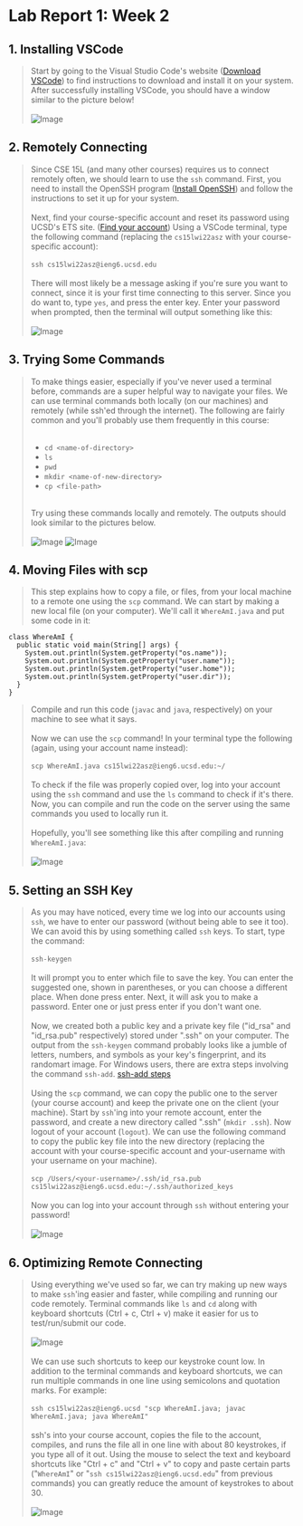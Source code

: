 # Lab Report 1: Week 2

## 1. Installing VSCode
> Start by going to the Visual Studio Code's website ([Download VSCode](https://code.visualstudio.com/Download)) to find instructions to download and install it on your system. After successfully installing VSCode, you should have a window similar to the picture below!
<br><br>
![Image](photos/vscode2.png "VSCode example")



## 2. Remotely Connecting
> Since CSE 15L (and many other courses) requires us to connect remotely often, we should learn to use the `ssh` command. First, you need to install the OpenSSH program ([Install OpenSSH](https://docs.microsoft.com/en-us/windows-server/administration/openssh/openssh_install_firstuse)) and follow the instructions to set it up for your system. 
<br><br>
Next, find your course-specific account and reset its password using UCSD's ETS site. ([Find your account](https://sdacs.ucsd.edu/~icc/index.php)) Using a VSCode terminal, type the following command (replacing the `cs15lwi22asz` with your course-specific account):
<br><br>
`ssh cs15lwi22asz@ieng6.ucsd.edu`
<br><br>
There will most likely be a message asking if you're sure you want to connect, since it is your first time connecting to this server. Since you do want to, type `yes`, and press the enter key. Enter your password when prompted, then the terminal will output something like this:
<br><br>
![Image](photos/ssh.png "ssh example")



## 3. Trying Some Commands
> To make things easier, especially if you've never used a terminal before, commands are a super helpful way to navigate your files. We can use terminal commands both locally (on our machines) and remotely (while ssh'ed through the internet). The following are fairly common and you'll probably use them frequently in this course:
<br><br>
>
>- `cd <name-of-directory>`
>- `ls`
>- `pwd`
>- `mkdir <name-of-new-directory>`
>- `cp <file-path>`
<br><br>
>
> Try using these commands locally and remotely. The outputs should look similar to the pictures below.
<br><br>
![Image](photos/commands1.png "Local commands example")
![Image](photos/commands2.png "Remote commands example")



## 4. Moving Files with scp
> This step explains how to copy a file, or files, from your local machine to a remote one using the `scp` command. We can start by making a new local file (on your computer). We'll call it `WhereAmI.java` and put some code in it:
>
```
class WhereAmI {
  public static void main(String[] args) {
    System.out.println(System.getProperty("os.name"));
    System.out.println(System.getProperty("user.name"));
    System.out.println(System.getProperty("user.home"));
    System.out.println(System.getProperty("user.dir"));
  }
}
```
>
> Compile and run this code (`javac` and `java`, respectively) on your machine to see what it says. 
<br><br>
> Now we can use the `scp` command! In your terminal type the following (again, using your account name instead):
<br><br>
`scp WhereAmI.java cs15lwi22asz@ieng6.ucsd.edu:~/`
<br><br>
> To check if the file was properly copied over, log into your account using the `ssh` command and use the `ls` command to check if it's there. Now, you can compile and run the code on the server using the same commands you used to locally run it. 
<br><br>
> Hopefully, you'll see something like this after compiling and running `WhereAmI.java`:
<br><br>
![Image](photos/scp.png "scp example")

## 5. Setting an SSH Key
> As you may have noticed, every time we log into our accounts using `ssh`, we have to enter our password (without being able to see it too). We can avoid this by using something called `ssh` keys. To start, type the command: 
<br><br>
`ssh-keygen`
<br><br>
> It will prompt you to enter which file to save the key. You can enter the suggested one, shown in parentheses, or you can choose a different place. When done press enter. Next, it will ask you to make a password. Enter one or just press enter if you don't want one. 
<br><br>
> Now, we created both a public key and a private key file ("id_rsa" and "id_rsa.pub" respectively) stored under ".ssh" on your computer. The output from the `ssh-keygen` command probably looks like a jumble of letters, numbers, and symbols as your key's fingerprint, and its randomart image.
> For Windows users, there are extra steps involving the command `ssh-add`. [ssh-add steps](https://docs.microsoft.com/en-us/windows-server/administration/openssh/openssh_keymanagement#user-key-generation)
<br><br>
> Using the `scp` command, we can copy the public one to the server (your course account) and keep the private one on the client (your machine). Start by `ssh`'ing into your remote account, enter the password, and create a new directory called ".ssh" (`mkdir .ssh`). Now logout of your account (`logout`). We can use the following command to copy the public key file into the new directory (replacing the account with your course-specific account and your-username with your username on your machine).
<br><br>
`scp /Users/<your-username>/.ssh/id_rsa.pub cs15lwi22asz@ieng6.ucsd.edu:~/.ssh/authorized_keys`
<br><br>
> Now you can log into your account through `ssh` without entering your password!
<br><br>
![Image](photos/ssh_key.png "Password not required anymore!")

## 6. Optimizing Remote Connecting
> Using everything we've used so far, we can try making up new ways to make `ssh`'ing easier and faster, while compiling and running our code remotely. Terminal commands like `ls` and `cd` along with keyboard shortcuts (Ctrl + c, Ctrl + v) make it easier for us to test/run/submit our code. 
<br><br>
![Image](photos/optimizing.png "Helpful commands!")
<br><br>
> We can use such shortcuts to keep our keystroke count low. In addition to the terminal commands and keyboard shortcuts, we can run multiple commands in one line using semicolons and quotation marks. For example:
<br><br>
`ssh cs15lwi22asz@ieng6.ucsd "scp WhereAmI.java; javac WhereAmI.java; java WhereAmI"`
<br><br>
ssh's into your course account, copies the file to the account, compiles, and runs the file all in one line with about 80 keystrokes, if you type all of it out. Using the mouse to select the text and keyboard shortcuts like "Ctrl + c" and "Ctrl + v" to copy and paste certain parts ("`WhereAmI`" or "`ssh cs15lwi22asz@ieng6.ucsd.edu`" from previous commands) you can greatly reduce the amount of keystrokes to about 30. 
<br><br>
![Image](photos/step7.png "Example of using one line")